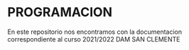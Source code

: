 # PROGRAMACION
En este repositorio nos encontramos con la documentacion correspondiente al curso 2021/2022 DAM SAN CLEMENTE
